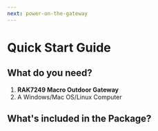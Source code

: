 ```yaml
---
next: power-on-the-gateway
---
```


# Quick Start Guide

<rk-img
  src="/assets/images/quick-start-guide/rak7249/2.quickstart/antennas_installed.png"
  width="40%"
  figure-number="1"
  caption="RAK7249 Macro Outdoor Gateway with the Antennas installed"
/>

## What do you need?

1. **RAK7249 Macro Outdoor Gateway**
2. A Windows/Mac OS/Linux Computer

<!-- <rk-btn :params="$page.frontmatter.params.btn1" /> -->

<rk-btn
  src="https://store.rakwireless.com/products/rak7249-diy-outdoor-gateway"
  label="Buy a RAK7249 Macro Outdoor Gateway"
  _blank
/>

## What's included in the Package?

<rk-img
  src="/assets/images/quick-start-guide/rak7249/2.quickstart/package_contents.png"
  width="100%"
  figure-number="2"
  caption="RAK7249 Package Contents"
/>